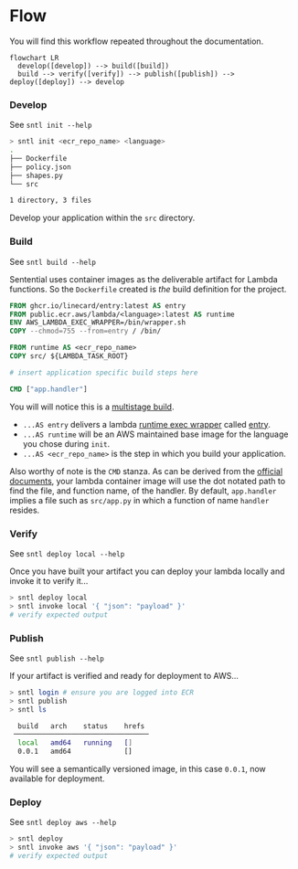 # Flow

You will find this workflow repeated throughout the documentation.

```mermaid
flowchart LR
  develop([develop]) --> build([build])
  build --> verify([verify]) --> publish([publish]) --> deploy([deploy]) --> develop
```

### Develop

See `sntl init --help`

```bash
> sntl init <ecr_repo_name> <language>
.
├── Dockerfile
├── policy.json
├── shapes.py
└── src

1 directory, 3 files
```

Develop your application within the `src` directory.

### Build

See `sntl build --help`

Sentential uses container images as the deliverable artifact for Lambda functions. So the `Dockerfile` created is *the* build definition for the project.

```dockerfile
FROM ghcr.io/linecard/entry:latest AS entry
FROM public.ecr.aws/lambda/<language>:latest AS runtime
ENV AWS_LAMBDA_EXEC_WRAPPER=/bin/wrapper.sh
COPY --chmod=755 --from=entry / /bin/

FROM runtime AS <ecr_repo_name>
COPY src/ ${LAMBDA_TASK_ROOT}

# insert application specific build steps here

CMD ["app.handler"]
```

You will will notice this is a [multistage build](https://docs.docker.com/build/building/multi-stage/).
- `...AS entry` delivers a lambda [runtime exec wrapper](https://docs.aws.amazon.com/lambda/latest/dg/runtimes-modify.html) called [entry](https://github.com/linecard/entry).
- `...AS runtime` will be an AWS maintained base image for the language you chose during `init`.
- `...AS <ecr_repo_name>` is the step in which you build your application.

Also worthy of note is the `CMD` stanza. As can be derived from the [official documents](https://docs.aws.amazon.com/lambda/latest/dg/images-create.html), your lambda container image will use the dot notated path to find the file, and function name, of the handler. By default, `app.handler` implies a file such as `src/app.py` in which a function of name `handler` resides.

### Verify

See `sntl deploy local --help`

Once you have built your artifact you can deploy your lambda locally and invoke it to verify it...

```bash
> sntl deploy local
> sntl invoke local '{ "json": "payload" }'
# verify expected output
```

### Publish

See `sntl publish --help`

If your artifact is verified and ready for deployment to AWS...

```bash
> sntl login # ensure you are logged into ECR
> sntl publish
> sntl ls

  build   arch    status    hrefs  
 ───────────────────────────────── 
  local   amd64   running   []     
  0.0.1   amd64             []     
```

You will see a semantically versioned image, in this case `0.0.1`, now available for deployment.

### Deploy

See `sntl deploy aws --help`

```bash
> sntl deploy
> sntl invoke aws '{ "json": "payload" }'
# verify expected output
```
